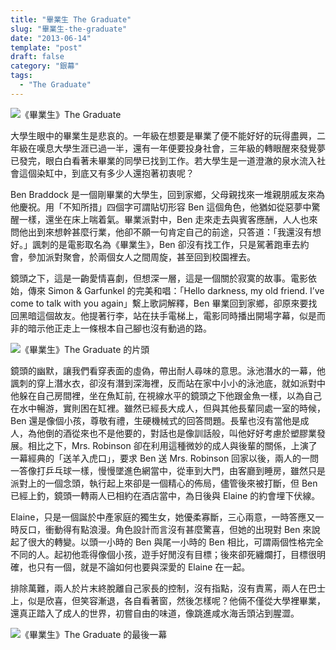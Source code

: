 ```yaml
---
title: "畢業生 The Graduate"
slug: "畢業生-the-graduate"
date: "2013-06-14"
template: "post"
draft: false
category: "銀幕"
tags:
  - "The Graduate"
---
```


![《畢業生》The Graduate](media/graduate-3.jpeg)

大學生眼中的畢業生是悲哀的。一年級在想要是畢業了便不能好好的玩得盡興，二年級在嘆息大學生涯已過一半，還有一年便要投身社會，三年級的轉眼醒來發覺夢已發完，眼白白看著未畢業的同學已找到工作。若大學生是一道澄澈的泉水流入社會這個染缸中，到底又有多少人還抱著初衷呢？

Ben Braddock 是一個剛畢業的大學生，回到家鄉，父母親找來一堆親朋戚友來為他慶祝。用「不知所措」四個字可謂貼切形容 Ben 這個角色，他猶如從惡夢中驚醒一樣，還坐在床上喘着氣。畢業派對中，Ben 走來走去與賓客應酬，人人也來問他出到來想幹甚麼行業，他卻不願一句肯定自己的前途，只答道：「我還沒有想好。」諷刺的是電影取名為《畢業生》，Ben 卻沒有找工作，只是駕著跑車去約會，參加派對聚會，於兩個女人之間周旋，甚至回到校園裡去。

鏡頭之下，這是一齣愛情喜劇，但想深一層，這是一個關於寂寞的故事。電影依始，傳來 Simon & Garfunkel 的完美和唱：「Hello darkness, my old friend. I’ve come to talk with you again」繫上歌詞解釋，Ben 畢業回到家鄉，卻原來要找回黑暗這個故友。他提著行李，站在扶手電梯上，電影同時播出開場字幕，似是而非的暗示他正走上一條根本自己腳也沒有動過的路。

![《畢業生》The Graduate 的片頭](media/graduate-2.jpg)

鏡頭的幽默，讓我們看穿表面的虛偽，帶出耐人尋味的意思。泳池潛水的一幕，他諷刺的穿上潛水衣，卻沒有潛到深海裡，反而站在家中小小的泳池底，就如派對中他躲在自己房間裡，坐在魚缸前, 在視線水平的鏡頭之下他跟金魚一樣，以為自己在水中暢游，實則困在缸裡。雖然已經長大成人，但與其他長輩同處一室的時候，Ben 還是像個小孩，尊敬有禮，生硬機械式的回答問題。長輩也沒有當他是成人，為他倒的酒從來也不是他要的，對話也是像訓話般，叫他好好考慮於塑膠業發展。相比之下，Mrs. Robinson 卻在利用這種微妙的成人與後輩的關係，上演了一幕經典的「送羊入虎口」，要求 Ben 送 Mrs. Robinson 回家以後，兩人的一問一答像打乒乓球一樣，慢慢墜進色網當中，從車到大門，由客廳到睡房，雖然只是派對上的一個念頭，執行起上來卻是一個精心的佈局，儘管後來被打斷，但 Ben 已經上釣，鏡頭一轉兩人已相約在酒店當中，為日後與 Elaine 的約會埋下伏線。

Elaine，只是一個誕於中產家庭的獨生女，她優柔寡斷，三心兩意，一時答應又一時反口，衝動得有點浪漫。角色設計而言沒有甚麼驚喜，但她的出現對 Ben 來說起了很大的轉變。以頭一小時的 Ben 與尾一小時的 Ben 相比，可謂兩個性格完全不同的人。起初他乖得像個小孩，遊手好閒沒有目標；後來卻死纏爛打，目標很明確，也只有一個，就是不論如何也要與深愛的 Elaine 在一起。

排除萬難，兩人於片末終脫離自己家長的控制，沒有指點，沒有責罵，兩人在巴士上，似是欣喜，但笑容漸退，各自看著窗，然後怎樣呢？他倆不僅從大學裡畢業，還真正踏入了成人的世界，初嘗自由的味道，像跳進咸水海舌頭沾到腥澀。

![《畢業生》The Graduate 的最後一幕](media/graduate-1.jpg)
